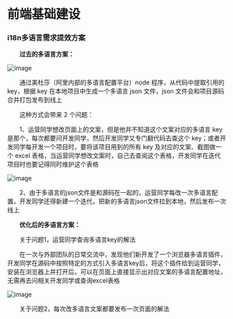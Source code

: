 # 前端基础建设

### i18n多语言需求提效方案

&emsp;&emsp;**过去的多语言方案：**

![image](https://img.alicdn.com/imgextra/i2/O1CN01CxQRW91HKVenYSSO3_!!6000000000739-0-tps-2410-1828.jpg)

&emsp;&emsp;通过美杜莎（阿里内部的多语言配置平台）node 程序，从代码中提取引用的 key，根据 key 在本地项目中生成一个多语言 json 文件，json 文件会和项目源码合并打包发布到线上

&emsp;&emsp;这种方式会带来 2 个问题：

&emsp;&emsp;1、运营同学想改页面上的文案，但是他并不知道这个文案对应的多语言 key 是那个，每次都要问开发同学，然后开发同学又专门翻代码去查这个 key；或者开发同学每开发一个项目时，要将该项目用到的所有 key 及对应的文案、截图做一个 excel 表格，当运营同学想改文案时，自己去查阅这个表格，开发同学在迭代项目时也要记得同时维护这个表格

![image](https://img.alicdn.com/imgextra/i4/O1CN01XXJTLI1gJ0kwX4k4J_!!6000000004120-0-tps-2722-1810.jpg)

&emsp;&emsp;2、由于多语言的json文件是和源码在一起的，运营同学每改一次多语言配置，开发同学还得新建一个迭代，把新的多语言json文件拉到本地，然后发布一次线上

&emsp;&emsp;**优化后的多语言方案：**

&emsp;&emsp;关于问题1，运营同学查询多语言key的解法

&emsp;&emsp;在一次与外部团队的日常交流中，发现他们新开发了一个浏览器多语言插件，开发同学在源码中按照特定的方式引入多语言key后，将这个插件给到运营同学，安装在浏览器上并打开后，可以在页面上直接显示出对应文案的多语言配置地址，无需再去问相关开发同学或查询excel表格

![image](https://img.alicdn.com/imgextra/i4/O1CN01Xe1CnS28m9C39NzaU_!!6000000007974-0-tps-3308-2158.jpg)

&emsp;&emsp;关于问题2，每次改多语言文案都要发布一次页面的解法

&emsp;&emsp;